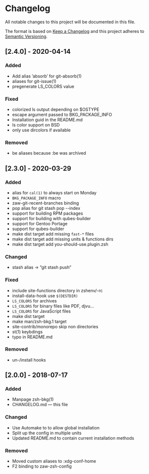 # Changelog

All notable changes to this project will be documented in this file.

The format is based on [Keep a Changelog](http://keepachangelog.com/en/1.0.0/)
and this project adheres to [Semantic Versioning](http://semver.org/spec/v2.0.0.html).

## [2.4.0] - 2020-04-14

### Added

- Add alias ’absorb’ for git-absorb(1)
- aliases for git-issue(1)
- pregenerate LS_COLORS value

### Fixed

- colorized ls output depending on $OSTYPE
- escape argument passed to BKG_PACKAGE_INFO
- Installation guid in the README.md
- ls color support on BSD
- only use dircolors if available

### Removed

- be aliases because :be was archived

## [2.3.0] - 2020-03-29

### Added

- alias for `cal(1)` to always start on Monday
- `BKG_PACKAGE_INFO` macro
- <C-b> zaw-git-recent-branches binding
- pop alias for git stash pop --index
- support for building RPM packages
- support for building with qubes-builder
- support for Gentoo Portage
- support for qubes-builder
- make dist target add missing `fast-*` files
- make dist target add missing units & functions dirs
- make dist target add you-should-use.plugin.zsh

### Changed

- stash alias → ”git stash push”

### Fixed

- include site-functions directory in zshenv/-rc
- install-data-hook use `$(DESTDIR)`
- `LS_COLORS` for archives
- `LS_COLORS` for binary files like PDF, djvu…
- `LS_COLORS` for JavaScript files
- make dist target
- make man/zsh-bkg.1 target
- site-contrib/monorepo skip non directories
- st(1) keybdings
- typo in README.md

### Removed

- un-/install hooks

## [2.0.0] - 2018-07-17

### Added
- Manpage zsh-bkg(1)
- CHANGELOG.md — this file

### Changed

- Use Automake to to allow global installation
- Split up the config in multiple units
- Updated README.md to contain current installation methods

### Removed

- Moved custom aliases to :xdg-conf-home
- F2 binding to zaw-zsh-config
